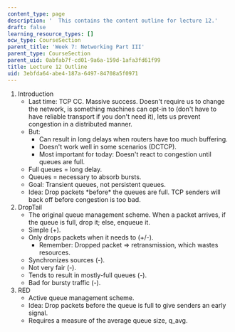 ```yaml
---
content_type: page
description: '  This contains the content outline for lecture 12.'
draft: false
learning_resource_types: []
ocw_type: CourseSection
parent_title: 'Week 7: Networking Part III'
parent_type: CourseSection
parent_uid: 0abfab7f-cd01-9a6a-159d-1afa3fd61f99
title: Lecture 12 Outline
uid: 3ebfda64-abe4-187a-6497-84708a5f0971
---
```

1. Introduction   
    - Last time: TCP CC. Massive success. Doesn't require us to change the network, is something machines can opt-in to (don't have to have reliable transport if you don't need it), lets us prevent congestion in a distributed manner.
    - But:
        - Can result in long delays when routers have too much buffering.
        - Doesn't work well in some scenarios (DCTCP).
        - Most important for today: Doesn't react to congestion until queues are full.
    - Full queues = long delay.
    - Queues = necessary to absorb bursts.
    - Goal: Transient queues, not persistent queues.
    - Idea: Drop packets \*before\* the queues are full. TCP senders will back off before congestion is too bad.
2. DropTail   
    - The original queue management scheme. When a packet arrives, if the queue is full, drop it; else, enqueue it.
    - Simple (+).
    - Only drops packets when it needs to (+/-).
        - Remember: Dropped packet => retransmission, which wastes resources.
    - Synchronizes sources (-).
    - Not very fair (-).
    - Tends to result in mostly-full queues (-).
    - Bad for bursty traffic (-).
3. RED   
    - Active queue management scheme.
    - Idea: Drop packets before the queue is full to give senders an early signal.
    - Requires a measure of the average queue size, q\_avg.